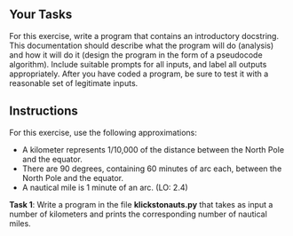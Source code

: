 ## Your Tasks

For this exercise, write a program that contains an introductory docstring. This documentation should describe what the program will do (analysis) and how it will do it (design the program in the form of a pseudocode algorithm). Include suitable prompts for all inputs, and label all outputs appropriately. After you have coded a program, be sure to test it with a reasonable set of legitimate inputs.

## Instructions

For this exercise, use the following approximations:

- A kilometer represents 1/10,000 of the distance between the North Pole and the equator.
- There are 90 degrees, containing 60 minutes of arc each, between the North Pole and the equator.
- A nautical mile is 1 minute of an arc. (LO: 2.4)

**Task 1**: Write a program in the file **klickstonauts.py** that takes as input a number of kilometers and prints the corresponding number of nautical miles.